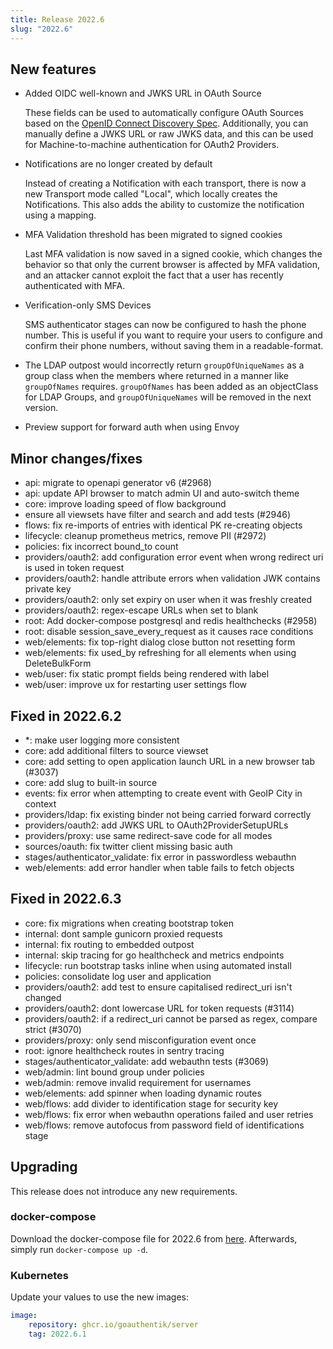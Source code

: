 ```yaml
---
title: Release 2022.6
slug: "2022.6"
---
```


## New features

-   Added OIDC well-known and JWKS URL in OAuth Source

    These fields can be used to automatically configure OAuth Sources based on the [OpenID Connect Discovery Spec](https://openid.net/specs/openid-connect-discovery-1_0.html). Additionally, you can manually define a JWKS URL or raw JWKS data, and this can be used for Machine-to-machine authentication for OAuth2 Providers.

-   Notifications are no longer created by default

    Instead of creating a Notification with each transport, there is now a new Transport mode called "Local", which locally creates the Notifications. This also adds the ability to customize the notification using a mapping.

-   MFA Validation threshold has been migrated to signed cookies

    Last MFA validation is now saved in a signed cookie, which changes the behavior so that only the current browser is affected by MFA validation, and an attacker cannot exploit the fact that a user has recently authenticated with MFA.

-   Verification-only SMS Devices

    SMS authenticator stages can now be configured to hash the phone number. This is useful if you want to require your users to configure and confirm their phone numbers, without saving them in a readable-format.

-   The LDAP outpost would incorrectly return `groupOfUniqueNames` as a group class when the members where returned in a manner like `groupOfNames` requires. `groupOfNames` has been added as an objectClass for LDAP Groups, and `groupOfUniqueNames` will be removed in the next version.

-   Preview support for forward auth when using Envoy

## Minor changes/fixes

-   api: migrate to openapi generator v6 (#2968)
-   api: update API browser to match admin UI and auto-switch theme
-   core: improve loading speed of flow background
-   ensure all viewsets have filter and search and add tests (#2946)
-   flows: fix re-imports of entries with identical PK re-creating objects
-   lifecycle: cleanup prometheus metrics, remove PII (#2972)
-   policies: fix incorrect bound_to count
-   providers/oauth2: add configuration error event when wrong redirect uri is used in token request
-   providers/oauth2: handle attribute errors when validation JWK contains private key
-   providers/oauth2: only set expiry on user when it was freshly created
-   providers/oauth2: regex-escape URLs when set to blank
-   root: Add docker-compose postgresql and redis healthchecks (#2958)
-   root: disable session_save_every_request as it causes race conditions
-   web/elements: fix top-right dialog close button not resetting form
-   web/elements: fix used_by refreshing for all elements when using DeleteBulkForm
-   web/user: fix static prompt fields being rendered with label
-   web/user: improve ux for restarting user settings flow

## Fixed in 2022.6.2

-   \*: make user logging more consistent
-   core: add additional filters to source viewset
-   core: add setting to open application launch URL in a new browser tab (#3037)
-   core: add slug to built-in source
-   events: fix error when attempting to create event with GeoIP City in context
-   providers/ldap: fix existing binder not being carried forward correctly
-   providers/oauth2: add JWKS URL to OAuth2ProviderSetupURLs
-   providers/proxy: use same redirect-save code for all modes
-   sources/oauth: fix twitter client missing basic auth
-   stages/authenticator_validate: fix error in passwordless webauthn
-   web/elements: add error handler when table fails to fetch objects

## Fixed in 2022.6.3

-   core: fix migrations when creating bootstrap token
-   internal: dont sample gunicorn proxied requests
-   internal: fix routing to embedded outpost
-   internal: skip tracing for go healthcheck and metrics endpoints
-   lifecycle: run bootstrap tasks inline when using automated install
-   policies: consolidate log user and application
-   providers/oauth2: add test to ensure capitalised redirect_uri isn't changed
-   providers/oauth2: dont lowercase URL for token requests (#3114)
-   providers/oauth2: if a redirect_uri cannot be parsed as regex, compare strict (#3070)
-   providers/proxy: only send misconfiguration event once
-   root: ignore healthcheck routes in sentry tracing
-   stages/authenticator_validate: add webauthn tests (#3069)
-   web/admin: lint bound group under policies
-   web/admin: remove invalid requirement for usernames
-   web/elements: add spinner when loading dynamic routes
-   web/flows: add divider to identification stage for security key
-   web/flows: fix error when webauthn operations failed and user retries
-   web/flows: remove autofocus from password field of identifications stage

## Upgrading

This release does not introduce any new requirements.

### docker-compose

Download the docker-compose file for 2022.6 from [here](https://goauthentik.io/version/2022.6/docker-compose.yml). Afterwards, simply run `docker-compose up -d`.

### Kubernetes

Update your values to use the new images:

```yaml
image:
    repository: ghcr.io/goauthentik/server
    tag: 2022.6.1
```
